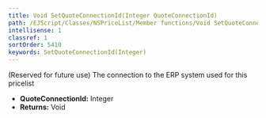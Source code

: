 ```yaml
---
title: Void SetQuoteConnectionId(Integer QuoteConnectionId)
path: /EJScript/Classes/NSPriceList/Member functions/Void SetQuoteConnectionId(Integer p_0)
intellisense: 1
classref: 1
sortOrder: 5410
keywords: SetQuoteConnectionId(Integer)
---
```



(Reserved for future use) The connection to the ERP system used for this pricelist



* **QuoteConnectionId:** Integer
* **Returns:** Void



